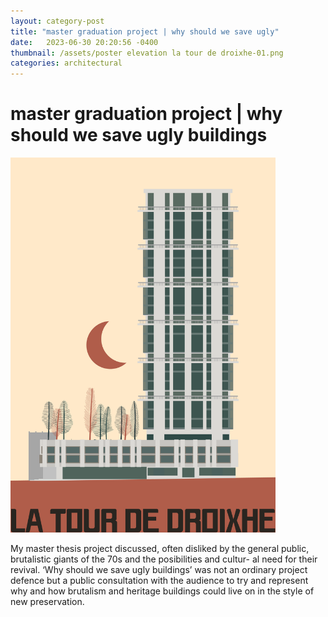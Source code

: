 ```yaml
---
layout: category-post
title: "master graduation project | why should we save ugly"
date:   2023-06-30 20:20:56 -0400
thumbnail: /assets/poster elevation la tour de droixhe-01.png
categories: architectural
---
```

# master graduation project | why should we save ugly buildings
<img src="/assets/poster elevation la tour de droixhe-01.png" width="auto" height="600">

My master thesis project discussed, often disliked by the general public, brutalistic giants of the 70s and the posibilities and cultur- al need for their revival. ‘Why should we save ugly buildings’ was not an ordinary project defence but a public consultation with the audience to try and represent why and how brutalism and heritage buildings could live on in the style of new preservation.
